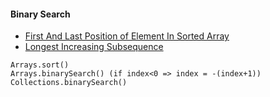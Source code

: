 #### Binary Search
  * [First And Last Position of Element In Sorted Array](https://leetcode.com/problems/find-first-and-last-position-of-element-in-sorted-array/)
  * [Longest Increasing Subsequence](https://leetcode.com/problems/longest-increasing-subsequence/)
  ```
  Arrays.sort()
  Arrays.binarySearch() (if index<0 => index = -(index+1))
  Collections.binarySearch()
  ```
  





